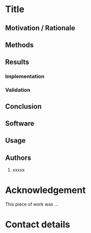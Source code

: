 # Title

## Motivation / Rationale

## Methods
## Results
  ### Implementation
  ### Validation
## Conclusion

## Software
## Usage

## Authors
1. xxxxx

# Acknowledgement
This piece of work was ...

# Contact details

